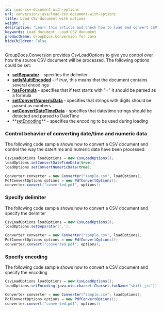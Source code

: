 ```yaml
---
id: load-csv-document-with-options
url: conversion/java/load-csv-document-with-options
title: Load CSV document with options
weight: 2
description: "Learn this article and check how to load and convert CSV documents with advanced options using GroupDocs.Conversion for Java API."
keywords: Load document, Load CSV document
productName: GroupDocs.Conversion for Java
hideChildren: False
---
```

GroupDocs.Conversion provides [CsvLoadOptions](https://reference.groupdocs.com/java/conversion/com.groupdocs.conversion.options.load/CsvLoadOptions) to give you control over how the source CSV document will be processed. The following options could be set:

*   **[setSeparator](https://reference.groupdocs.com/java/conversion/com.groupdocs.conversion.options.load/CsvLoadOptions#setSeparator(char))** -  specifies the delimiter 
*   **[setIsMultiEncoded](https://reference.groupdocs.com/java/conversion/com.groupdocs.conversion.options.load/CsvLoadOptions#setMultiEncoded(boolean))** -  if *true*, this means that the document contains several encodings
*   **[hasFormula](https://reference.groupdocs.com/java/conversion/com.groupdocs.conversion.options.load/CsvLoadOptions#hasFormula())** -  specifies that if text starts with "=" it should be parsed as a formula
*   **[setConvertNumericData](https://reference.groupdocs.com/java/conversion/com.groupdocs.conversion.options.load/CsvLoadOptions#setConvertNumericData(boolean))** - specifies that strings with digits should be parsed as numbers
*   **[setConvertDateTimeData](https://reference.groupdocs.com/java/conversion/com.groupdocs.conversion.options.load/CsvLoadOptions#setConvertDateTimeData(boolean))** - specifies that date/time strings should be detected and parsed to DateTime
*   **[setEncoding](https://reference.groupdocs.com/java/conversion/com.groupdocs.conversion.options.load/CsvLoadOptions#setEncoding(java.nio.charset.Charset))** - specifies the encoding to be used during loading

### Control behavior of converting date/time and numeric data

The following code sample shows how to convert a CSV document and control the way the date/time and numeric data have been processed:

```java
CsvLoadOptions loadOptions = new CsvLoadOptions();
loadOptions.setConvertDateTimeData(true);
loadOptions.setConvertNumericData(true);

Converter converter = new Converter("sample.csv", loadOptions);
PdfConvertOptions options = new PdfConvertOptions();
converter.convert("converted.pdf", options);
```

### Specify delimiter

The following code sample shows how to convert a CSV document and specify the delimiter

```java
CsvLoadOptions loadOptions = new CsvLoadOptions();
loadOptions.setSeparator(',');

Converter converter = new Converter("sample.csv", loadOptions);
PdfConvertOptions options = new PdfConvertOptions();
converter.convert("converted.pdf", options);
```

### Specify encoding

The following code sample shows how to convert a CSV document and specify the encoding

```java
CsvLoadOptions loadOptions = new CsvLoadOptions();
loadOptions.setEncoding(java.nio.charset.Charset.forName("shift_jis"));

Converter converter = new Converter("sample.csv", loadOptions);
PdfConvertOptions options = new PdfConvertOptions();
converter.convert("converted.pdf", options);
```

